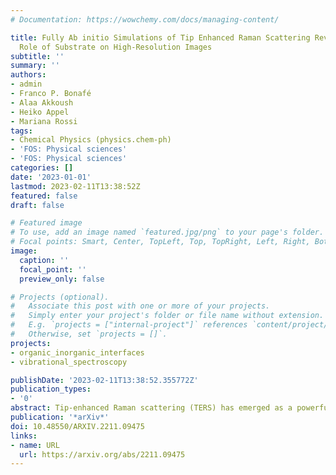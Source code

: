 ```yaml
---
# Documentation: https://wowchemy.com/docs/managing-content/

title: Fully Ab initio Simulations of Tip Enhanced Raman Scattering Reveal Active
  Role of Substrate on High-Resolution Images
subtitle: ''
summary: ''
authors:
- admin
- Franco P. Bonafé
- Alaa Akkoush
- Heiko Appel
- Mariana Rossi
tags:
- Chemical Physics (physics.chem-ph)
- 'FOS: Physical sciences'
- 'FOS: Physical sciences'
categories: []
date: '2023-01-01'
lastmod: 2023-02-11T13:38:52Z
featured: false
draft: false

# Featured image
# To use, add an image named `featured.jpg/png` to your page's folder.
# Focal points: Smart, Center, TopLeft, Top, TopRight, Left, Right, BottomLeft, Bottom, BottomRight.
image:
  caption: ''
  focal_point: ''
  preview_only: false

# Projects (optional).
#   Associate this post with one or more of your projects.
#   Simply enter your project's folder or file name without extension.
#   E.g. `projects = ["internal-project"]` references `content/project/deep-learning/index.md`.
#   Otherwise, set `projects = []`.
projects: 
- organic_inorganic_interfaces
- vibrational_spectroscopy

publishDate: '2023-02-11T13:38:52.355772Z'
publication_types:
- '0'
abstract: Tip-enhanced Raman scattering (TERS) has emerged as a powerful tool to obtain subnanometer spatial resolution fingerprints of atomic motion. Theoretical calculations that can simulate the Raman scattering process and provide an unambiguous interpretation of TERS images often rely on crude approximations of the local electric field. In this work, we present a novel and first principles-based method to compute TERS images by combining Time-Dependent Density Functional Theory (TD-DFT) and Density Functional Perturbation Theory (DFPT) to calculate Raman cross sections with realistic local fields. We present TERS results on the benzene and TCNE molecule, the latter of which is adsorbed at Ag(110). We demonstrate that chemical effects on chemisorbed molecules, often ignored in TERS simulations of medium and large systems sizes, dramatically change TERS images. This calls for the inclusion of chemical effects for predictive theory-experiment comparisons and understanding of molecular motion at the nanoscale. 
publication: '*arXiv*'
doi: 10.48550/ARXIV.2211.09475
links:
- name: URL
  url: https://arxiv.org/abs/2211.09475
---
```


